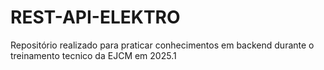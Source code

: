 # REST-API-ELEKTRO
Repositório realizado para praticar conhecimentos em backend durante o treinamento tecnico da EJCM em 2025.1

